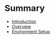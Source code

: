 # Summary

* [Introduction](README.md)
* [Overview](overview.md)
* [Environment Setup](environment-setup.md)


